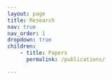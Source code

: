 ```yaml
---
layout: page
title: Research
nav: true
nav_order: 1
dropdown: true
children:
    - title: Papers
      permalink: /publications/

---
```

